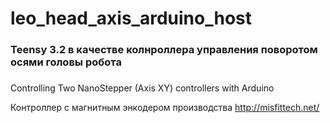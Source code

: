 # leo_head_axis_arduino_host
### Teensy 3.2 в качестве колнроллера управления поворотом осями головы робота ###
### 
 Controlling Two NanoStepper (Axis XY) controllers with Arduino
 
Контроллер с магнитным энкодером производства http://misfittech.net/

